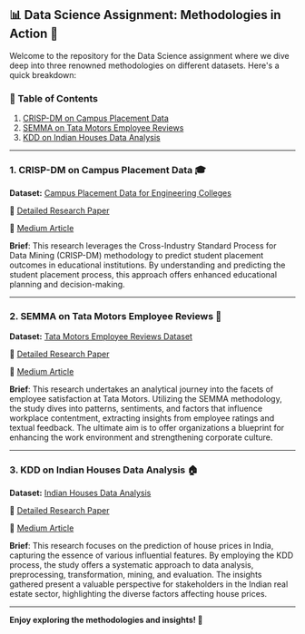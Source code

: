 ## 📊 Data Science Assignment: Methodologies in Action 🚀

Welcome to the repository for the Data Science assignment where we dive deep into three renowned methodologies on different datasets. Here's a quick breakdown:

### 📌 Table of Contents

1. [CRISP-DM on Campus Placement Data](#crisp-dm)
2. [SEMMA on Tata Motors Employee Reviews](#semma)
3. [KDD on Indian Houses Data Analysis](#kdd)

---

### 1. CRISP-DM on Campus Placement Data 🎓 


**Dataset:** [Campus Placement Data for Engineering Colleges](https://www.kaggle.com/datasets/chandhurubaskar/campus-placement-data-for-engineering-colleges)

📄 [Detailed Research Paper](./CRISP_DM/CRISPDM.pdf)

📖 [Medium Article](https://medium.com/@aagamshah0812/enhancing-educational-planning-predicting-student-placement-using-crisp-dm-and-data-science-8db6a112b250)

**Brief**: This research leverages the Cross-Industry Standard Process for Data Mining (CRISP-DM) methodology to predict student placement outcomes in educational institutions. By understanding and predicting the student placement process, this approach offers enhanced educational planning and decision-making.

---

### 2. SEMMA on Tata Motors Employee Reviews 🚗 


**Dataset:** [Tata Motors Employee Reviews Dataset](https://www.kaggle.com/datasets/manishkr1754/tata-motors-employee-reviews-dataset?rvi=1)

📄 [Detailed Research Paper](./SEMMA/SEMMA.pdf)

📖 [Medium Article](https://medium.com/@aagamshah0812/decoding-employee-satisfaction-an-analytical-expedition-with-semma-methodology-49fa1bdba073)

**Brief**: This research undertakes an analytical journey into the facets of employee satisfaction at Tata Motors. Utilizing the SEMMA methodology, the study dives into patterns, sentiments, and factors that influence workplace contentment, extracting insights from employee ratings and textual feedback. The ultimate aim is to offer organizations a blueprint for enhancing the work environment and strengthening corporate culture.

---

### 3. KDD on Indian Houses Data Analysis 🏠 
  

**Dataset:** [Indian Houses Data Analysis](https://www.kaggle.com/datasets/aemyjutt/indianhousesdataanalysis)

📄 [Detailed Research Paper](./KDD/KDD_Research_Paper.pdf)

📖 [Medium Article](https://medium.com/@aagamshah0812/demystifying-indian-house-prices-a-deep-dive-with-the-kdd-process-402789e63b7)

**Brief**: This research focuses on the prediction of house prices in India, capturing the essence of various influential features. By employing the KDD process, the study offers a systematic approach to data analysis, preprocessing, transformation, mining, and evaluation. The insights gathered present a valuable perspective for stakeholders in the Indian real estate sector, highlighting the diverse factors affecting house prices.

---

**Enjoy exploring the methodologies and insights! 🌟**
